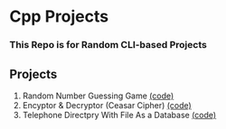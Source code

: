 # Cpp Projects

### This Repo is for Random CLI-based Projects

## Projects

1. Random Number Guessing Game [(code)](https://github.com/purrii0/Cpp_Projects/tree/main/randomNumber)
2. Encyptor & Decryptor (Ceasar Cipher) [(code)](https://github.com/purrii0/Cpp_Projects/tree/main/encyptionProject)
3. Telephone Directpry With File As a Database [(code)](https://github.com/purrii0/Cpp_Projects/tree/main/telephoneDirectory)
